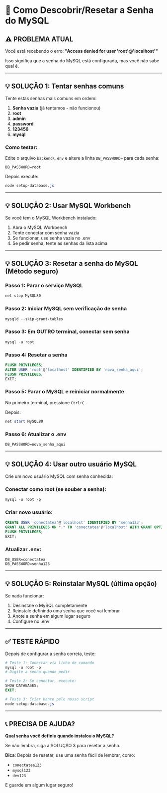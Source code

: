 # 🔐 Como Descobrir/Resetar a Senha do MySQL

## ⚠️ PROBLEMA ATUAL

Você está recebendo o erro: **"Access denied for user 'root'@'localhost'"**

Isso significa que a senha do MySQL está configurada, mas você não sabe qual é.

---

## 💡 SOLUÇÃO 1: Tentar senhas comuns

Tente estas senhas mais comuns em ordem:

1. **Senha vazia** (já tentamos - não funcionou)
2. **root**
3. **admin**  
4. **password**
5. **123456**
6. **mysql**

### Como testar:

Edite o arquivo `backend\.env` e altere a linha `DB_PASSWORD=` para cada senha:

```env
DB_PASSWORD=root
```

Depois execute:
```powershell
node setup-database.js
```

---

## 💡 SOLUÇÃO 2: Usar MySQL Workbench

Se você tem o MySQL Workbench instalado:

1. Abra o MySQL Workbench
2. Tente conectar com senha vazia
3. Se funcionar, use senha vazia no .env
4. Se pedir senha, tente as senhas da lista acima

---

## 💡 SOLUÇÃO 3: Resetar a senha do MySQL (Método seguro)

### Passo 1: Parar o serviço MySQL

```powershell
net stop MySQL80
```

### Passo 2: Iniciar MySQL sem verificação de senha

```powershell
mysqld --skip-grant-tables
```

### Passo 3: Em OUTRO terminal, conectar sem senha

```powershell
mysql -u root
```

### Passo 4: Resetar a senha

```sql
FLUSH PRIVILEGES;
ALTER USER 'root'@'localhost' IDENTIFIED BY 'nova_senha_aqui';
FLUSH PRIVILEGES;
EXIT;
```

### Passo 5: Parar o MySQL e reiniciar normalmente

No primeiro terminal, pressione `Ctrl+C`

Depois:
```powershell
net start MySQL80
```

### Passo 6: Atualizar o .env

```env
DB_PASSWORD=nova_senha_aqui
```

---

## 💡 SOLUÇÃO 4: Usar outro usuário MySQL

Crie um novo usuário MySQL com senha conhecida:

### Conectar como root (se souber a senha):

```powershell
mysql -u root -p
```

### Criar novo usuário:

```sql
CREATE USER 'conectatea'@'localhost' IDENTIFIED BY 'senha123';
GRANT ALL PRIVILEGES ON *.* TO 'conectatea'@'localhost' WITH GRANT OPTION;
FLUSH PRIVILEGES;
EXIT;
```

### Atualizar .env:

```env
DB_USER=conectatea
DB_PASSWORD=senha123
```

---

## 💡 SOLUÇÃO 5: Reinstalar MySQL (última opção)

Se nada funcionar:

1. Desinstale o MySQL completamente
2. Reinstale definindo uma senha que você vai lembrar
3. Anote a senha em algum lugar seguro
4. Configure no .env

---

## ✅ TESTE RÁPIDO

Depois de configurar a senha correta, teste:

```powershell
# Teste 1: Conectar via linha de comando
mysql -u root -p
# Digite a senha quando pedir

# Teste 2: Se conectar, execute:
SHOW DATABASES;
EXIT;

# Teste 3: Criar banco pelo nosso script
node setup-database.js
```

---

## 📞 PRECISA DE AJUDA?

**Qual senha você definiu quando instalou o MySQL?**

Se não lembra, siga a SOLUÇÃO 3 para resetar a senha.

**Dica**: Depois de resetar, use uma senha fácil de lembrar, como:
- `conectatea123`
- `mysql123`  
- `dev123`

E guarde em algum lugar seguro!
